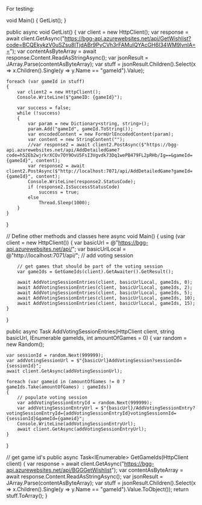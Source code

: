 For testing:

void Main()
{
GetList();
}

public async void GetList()
{
var client = new HttpClient();
var response = await client.GetAsync("https://bgg-api.azurewebsites.net/api/GetWishlist?code=BCQEkykzV0uSZsu8lTjdABr9PyCVh3rFAMuIQYAcGH6I34WM9lvnIA==");
var contentAsByteArray = await response.Content.ReadAsStringAsync();
var jsonResult = JArray.Parse(contentAsByteArray);
var stuff = jsonResult.Children().Select(x => x.Children<JProperty>().Single(y => y.Name == "gameId").Value);

    foreach (var gameId in stuff)
    {
    	var client2 = new HttpClient();
    	Console.WriteLine($"gameID: {gameId}");

    	var success = false;
    	while (!success)
    	{
    		var param = new Dictionary<string, string>();
    		param.Add("gameId", gameId.ToString());
    		var encodedContent = new FormUrlEncodedContent(param);
    		var content = new StringContent("");
    		//var response2 = await client2.PostAsync($"https://bgg-api.azurewebsites.net/api/AddDetailedGame?code=h52Eb2wjrkrXCOv7OY9OvU5FsI3Vgvdk73Dq1wePB479FL2pRHb/Ig==&gameId={gameId}", content);
    		var response2 = await client2.PostAsync($"http://localhost:7071/api/AddDetailedGame?gameId={gameId}", content);
    		Console.WriteLine(response2.StatusCode);
    		if (response2.IsSuccessStatusCode)
    			success = true;
    		else
    			Thread.Sleep(1000);
    	}
    }

}

// Define other methods and classes here
async void Main()
{
	using (var client = new HttpClient())
	{
		var basicUrl = @"https://bgg-api.azurewebsites.net/api/";
		var basicUrlLocal = @"http://localhost:7071/api/";
		// add voting session

		// get games that should be part of the voting session
		var gameIds = GetGameIds(client).GetAwaiter().GetResult();

		await AddVotingSessionEntries(client, basicUrlLocal, gameIds, 0);
		await AddVotingSessionEntries(client, basicUrlLocal, gameIds, 2);
		await AddVotingSessionEntries(client, basicUrlLocal, gameIds, 5);
		await AddVotingSessionEntries(client, basicUrlLocal, gameIds, 10);
		await AddVotingSessionEntries(client, basicUrlLocal, gameIds, 15);
	}
}

public async Task AddVotingSessionEntries(HttpClient client, string basicUrl, IEnumerable<string> gameIds, int amountOfGames = 0)
{
	var random = new Random();

	var sessionId = random.Next(999999);
	var addVotingSessionUrl = $"{basicUrl}AddVotingSession?sessionId={sessionId}";
	await client.GetAsync(addVotingSessionUrl);
	
	foreach (var gameid in (amountOfGames != 0 ? gameIds.Take(amountOfGames) : gameIds))
	{
		// populate voting session
		var addVotingSessionEntryId = random.Next(999999);
		var addVotingSessionEntryUrl = $"{basicUrl}/AddVotingSessionEntry?votingSessionEntryId={addVotingSessionEntryId}votingSessionnId={sessionId}&gameId={gameid}";
		Console.WriteLine(addVotingSessionEntryUrl);
		await client.GetAsync(addVotingSessionEntryUrl);
	}
}

// get game id's
public async Task<IEnumerable<string>> GetGameIds(HttpClient client)
{
	var response = await client.GetAsync("https://bgg-api.azurewebsites.net/api/BGGGetWishlist");
	var contentAsByteArray = await response.Content.ReadAsStringAsync();
	var jsonResult = JArray.Parse(contentAsByteArray);
	var stuff = jsonResult.Children().Select(x => x.Children<JProperty>().Single(y => y.Name == "gameId").Value.ToObject<string>());
	return stuff.ToArray<string>();
}
